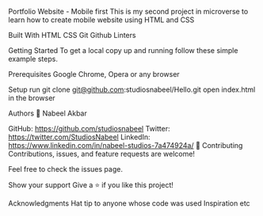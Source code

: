 Portfolio Website - Mobile first
This is my second project in microverse to learn how to create mobile website using HTML and CSS

Built With
HTML CSS Git Github Linters

Getting Started
To get a local copy up and running follow these simple example steps.

Prerequisites
Google Chrome, Opera or any browser

Setup
run git clone git@github.com:studiosnabeel/Hello.git open index.html in the browser

Authors
👤 Nabeel Akbar

GitHub: https://github.com/studiosnabeel
Twitter: https://twitter.com/StudiosNabeel
LinkedIn: https://www.linkedin.com/in/nabeel-studios-7a474924a/
🤝 Contributing
Contributions, issues, and feature requests are welcome!

Feel free to check the issues page.

Show your support
Give a ⭐️ if you like this project!

Acknowledgments
Hat tip to anyone whose code was used
Inspiration
etc
